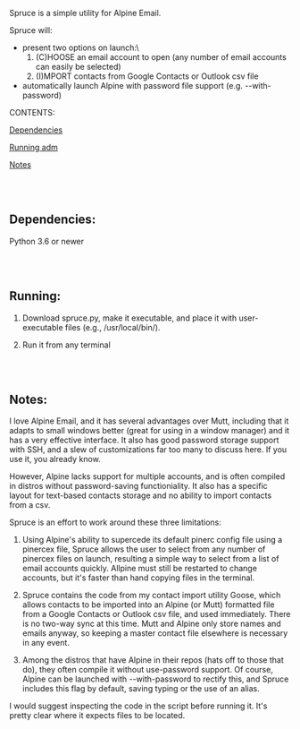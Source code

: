 Spruce is a simple utility for Alpine Email.

Spruce will:

* present two options on launch:\
  1. (C)HOOSE an email account to open (any number of email accounts can easily be selected)
  2. (I)MPORT contacts from Google Contacts or Outlook csv file
* automatically launch Alpine with password file support (e.g. --with-password)

CONTENTS:

[Dependencies](#dependencies)

[Running adm](#running)

[Notes](#notes)


<br><br>
## Dependencies:

Python 3.6 or newer


<br><br>
## Running:

1. Download spruce.py, make it executable, and place it with user-executable files (e.g., /usr/local/bin/).

2. Run it from any terminal

<br><br>
## Notes:
I love Alpine Email, and it has several advantages over Mutt, including that it adapts to small windows better (great for using in a window manager) and it has a very effective interface.  It also has good password storage support with SSH, and a slew of customizations far too many to discuss here.  If you use it, you already know.

However, Alpine lacks support for multiple accounts, and is often compiled in distros without password-saving functioniality.  It also has a specific layout for text-based contacts storage and no ability to import contacts from a csv.

Spruce is an effort to work around these three limitations:

1. Using Alpine's ability to supercede its default pinerc config file using a pinercex file, Spruce allows the user to select from any number of pinercex files on launch, resulting a simple way to select from a list of email accounts quickly.  Allpine must still be restarted to change accounts, but it's faster than hand copying files in the terminal.

2. Spruce contains the code from my contact import utility Goose, which allows contacts to be imported into an Alpine (or Mutt) formatted file from a Google Contacts or Outlook csv file, and used immediately.  There is no two-way sync at this time.  Mutt and Alpine only store names and emails anyway, so keeping a master contact file elsewhere is necessary in any event.

3.  Among the distros that have Alpine in their repos (hats off to those that do), they often compile it without use-password support.  Of course, Alpine can be launched with --with-password to rectify this, and Spruce includes this flag by default, saving typing or the use of an alias.

I would suggest inspecting the code in the script before running it.  It's pretty clear where it expects files to be located.

